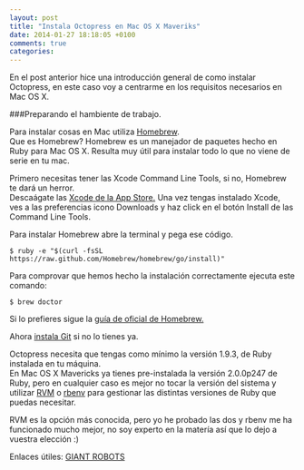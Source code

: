 ```yaml
---
layout: post
title: "Instala Octopress en Mac OS X Maveriks"
date: 2014-01-27 18:18:05 +0100
comments: true
categories: 
---
```


En el post anterior hice una introducción general de como instalar Octopress, en este caso voy a centrarme en los requisitos necesarios en Mac OS X.

<!-- more -->

###Preparando el hambiente de trabajo.

Para instalar cosas en Mac utiliza [Homebrew](http://brew.sh/index_es.html).<br>
Que es Homebrew? Homebrew es un manejador de paquetes hecho en Ruby para Mac OS X.
Resulta muy útil para instalar todo lo que no viene de serie en tu mac.

Primero necesitas tener las Xcode Command Line Tools, si no, Homebrew te dará un herror.<br>
Descaágate las [Xcode de la App Store.](https://itunes.apple.com/us/app/xcode/id497799835)
Una vez tengas instalado Xcode, ves a las preferencias icono Downloads y haz click en el botón Install de las Command Line Tools.

Para instalar Homebrew abre la terminal y pega ese código.

```
$ ruby -e "$(curl -fsSL https://raw.github.com/Homebrew/homebrew/go/install)"

```
Para comprovar que hemos hecho la instalación correctamente ejecuta este comando:

```
$ brew doctor
```

Si lo prefieres sigue la [guía de oficial de Homebrew.](https://github.com/Homebrew/homebrew/wiki/Installation)


Ahora [instala Git](http://git-scm.com/downloads) si no lo tienes ya.

Octopress necesita que tengas como mínimo la versión 1.9.3, de Ruby instalada en tu máquina. <br>En Mac OS X Mavericks ya tienes pre-instalada la versión 2.0.0p247 de Ruby, pero en cualquier caso es mejor no tocar la versión del sistema y utilizar [RVM](http://rvm.io/) o [rbenv](https://github.com/sstephenson/rbenv) para gestionar las distintas versiones de Ruby que puedas necesitar.

RVM es la opción más conocida, pero yo he probado las dos y rbenv me ha funcionado mucho mejor, no soy experto en la matería así que lo dejo a vuestra elección :)







Enlaces útiles:
[GIANT ROBOTS](http://robots.thoughtbot.com/psa-do-not-use-system-ruby)